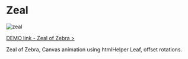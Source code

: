 # Zeal
![zeal](https://user-images.githubusercontent.com/20134338/27235031-22fd46a6-52b7-11e7-9e7d-1cb073552bc7.png)

[DEMO link - Zeal of Zebra >](https://rawgit.com/nanjizal/Zeal/master/deploy/index.html)

Zeal of Zebra, Canvas animation using htmlHelper Leaf, offset rotations.
